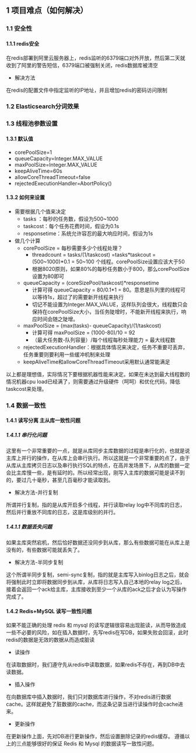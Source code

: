 ## 1 项目难点（如何解决）
### 1.1 安全性
#### 1.1.1 redis安全
在redis部署到阿里云服务器上，redis监听的6379端口对外开放，然后第二天就收到了阿里的警告短信，6379端口被强制关闭，redis数据库被清空
- 解决方法

在redis的配置文件中指定监听的IP地址，并且增加redis的密码访问限制
### 1.2 Elasticsearch分词效果
### 1.3 线程池参数设置
#### 1.3.1 默认值
- corePoolSize=1
- queueCapacity=Integer.MAX_VALUE
- maxPoolSize=Integer.MAX_VALUE
- keepAliveTime=60s
- allowCoreThreadTimeout=false
- rejectedExecutionHandler=AbortPolicy()
#### 1.3.2 如何来设置
- 需要根据几个值来决定
    - tasks ：每秒的任务数，假设为500~1000  
    - taskcost：每个任务花费时间，假设为0.1s  
    - responsetime：系统允许容忍的最大响应时间，假设为1s  
- 做几个计算
    - corePoolSize = 每秒需要多少个线程处理？ 
        - threadcount = tasks/(1/taskcost) =tasks*taskcout =  (500~1000)*0.1 = 50~100 个线程。corePoolSize设置应该大于50
        - 根据8020原则，如果80%的每秒任务数小于800，那么corePoolSize设置为80即可
    - queueCapacity = (coreSizePool/taskcost)*responsetime
        - 计算可得 queueCapacity = 80/0.1*1 = 80。意思是队列里的线程可以等待1s，超过了的需要新开线程来执行
        - 切记不能设置为Integer.MAX_VALUE，这样队列会很大，线程数只会保持在corePoolSize大小，当任务陡增时，不能新开线程来执行，响应时间会随之陡增。
    - maxPoolSize = (max(tasks)- queueCapacity)/(1/taskcost)
        - 计算可得 maxPoolSize = (1000-80)/10 = 92
        - （最大任务数-队列容量）/每个线程每秒处理能力 = 最大线程数
    - rejectedExecutionHandler：根据具体情况来决定，任务不重要可丢弃，任务重要则要利用一些缓冲机制来处理
    - keepAliveTime和allowCoreThreadTimeout采用默认通常能满足

以上都是理想值，实际情况下要根据机器性能来决定。如果在未达到最大线程数的情况机器cpu load已经满了，则需要通过升级硬件（呵呵）和优化代码，降低taskcost来处理。
### 1.4 数据一致性
#### 1.4.1 读写分离 主从库一致性问题
##### 1.4.1.1 串行化问题
这里有一个非常重要的一点，就是从库同步主库数据的过程是串行化的，也就是说主库上并行的操作，在从库上会串行执行。所以这就是一个非常重要的点了，由于从库从主库拷贝日志以及串行执行SQL的特点，在高并发场景下，从库的数据一定会比主库慢一些，是有延时的。所以经常出现，刚写入主库的数据可能是读不到的，要过几十毫秒，甚至几百毫秒才能读取到。
- 解决方法-并行复制

所谓并行复制，指的是从库开启多个线程，并行读取relay log中不同库的日志，然后并行重放不同库的日志，这是库级别的并行。
##### 1.4.1.1 数据丢失问题
如果主库突然宕机，然后恰好数据还没同步到从库，那么有些数据可能在从库上是没有的，有些数据可能就丢失了。
- 解决方法-半同步复制

这个所谓半同步复制，semi-sync复制，指的就是主库写入binlog日志之后，就会将强制此时立即将数据同步到从库，从库将日志写入自己本地的relay log之后，接着会返回一个ack给主库，主库接收到至少一个从库的ack之后才会认为写操作完成了。

#### 1.4.2 Redis+MySQL 读写一致性问题

如果不能正确的处理 redis 和 mysql 的读写逻辑很容易出现脏读，从而导致造成一些不必要的风险，如在插入数据时，先写redis在写DB，如果失败会回滚，此时redis的数据是无效的数据从而造成脏读
- 读操作

在读取数据时，我们遵守先从redis中读取数据，如果redis不存在，再到DB中去读数据。
- 插入操作

在向数据库中插入数据时，我们只对数据库进行操作，不对redis进行数据cache。这样就避免了脏数据的cache，而这条记录当进行读操作时会cache进来。
- 更新操作

在更新操作上面，先对DB进行更新操作，然后设置删除记录的redis缓存。
遵循以上的三点能够很好的保证 Redis 和 Mysql 的数据读写一致性问题。